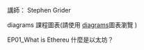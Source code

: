 講師：
Stephen Grider

diagrams	課程圖表(請使用 [diagrams](https://www.diagrams.net/)圖表瀏覽 )

EP01_What is Ethereu	什麼是以太坊？